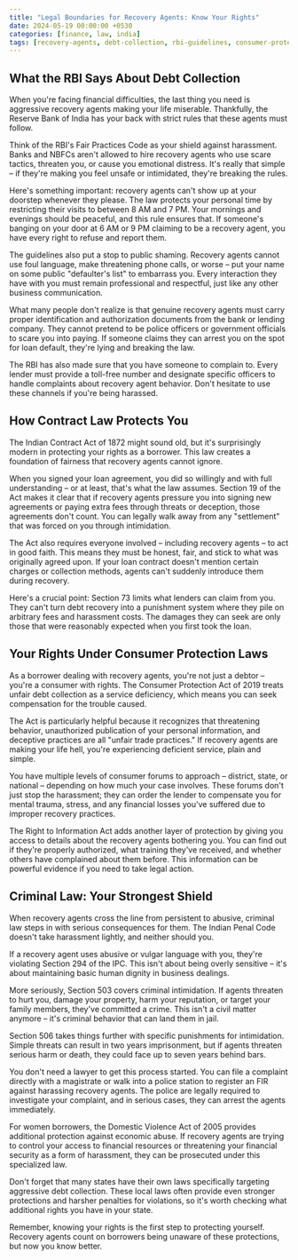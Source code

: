 ```yaml
---
title: "Legal Boundaries for Recovery Agents: Know Your Rights"
date: 2024-05-19 00:00:00 +0530
categories: [finance, law, india]
tags: [recovery-agents, debt-collection, rbi-guidelines, consumer-protection, ipc, indian-contract-act]
---
```


## What the RBI Says About Debt Collection

When you're facing financial difficulties, the last thing you need is aggressive recovery agents making your life miserable. Thankfully, the Reserve Bank of India has your back with strict rules that these agents must follow.

Think of the RBI's Fair Practices Code as your shield against harassment. Banks and NBFCs aren't allowed to hire recovery agents who use scare tactics, threaten you, or cause you emotional distress. It's really that simple – if they're making you feel unsafe or intimidated, they're breaking the rules.

Here's something important: recovery agents can't show up at your doorstep whenever they please. The law protects your personal time by restricting their visits to between 8 AM and 7 PM. Your mornings and evenings should be peaceful, and this rule ensures that. If someone's banging on your door at 6 AM or 9 PM claiming to be a recovery agent, you have every right to refuse and report them.

The guidelines also put a stop to public shaming. Recovery agents cannot use foul language, make threatening phone calls, or worse – put your name on some public "defaulter's list" to embarrass you. Every interaction they have with you must remain professional and respectful, just like any other business communication.

What many people don't realize is that genuine recovery agents must carry proper identification and authorization documents from the bank or lending company. They cannot pretend to be police officers or government officials to scare you into paying. If someone claims they can arrest you on the spot for loan default, they're lying and breaking the law.

The RBI has also made sure that you have someone to complain to. Every lender must provide a toll-free number and designate specific officers to handle complaints about recovery agent behavior. Don't hesitate to use these channels if you're being harassed.

## How Contract Law Protects You

The Indian Contract Act of 1872 might sound old, but it's surprisingly modern in protecting your rights as a borrower. This law creates a foundation of fairness that recovery agents cannot ignore.

When you signed your loan agreement, you did so willingly and with full understanding – or at least, that's what the law assumes. Section 19 of the Act makes it clear that if recovery agents pressure you into signing new agreements or paying extra fees through threats or deception, those agreements don't count. You can legally walk away from any "settlement" that was forced on you through intimidation.

The Act also requires everyone involved – including recovery agents – to act in good faith. This means they must be honest, fair, and stick to what was originally agreed upon. If your loan contract doesn't mention certain charges or collection methods, agents can't suddenly introduce them during recovery.

Here's a crucial point: Section 73 limits what lenders can claim from you. They can't turn debt recovery into a punishment system where they pile on arbitrary fees and harassment costs. The damages they can seek are only those that were reasonably expected when you first took the loan.

## Your Rights Under Consumer Protection Laws

As a borrower dealing with recovery agents, you're not just a debtor – you're a consumer with rights. The Consumer Protection Act of 2019 treats unfair debt collection as a service deficiency, which means you can seek compensation for the trouble caused.

The Act is particularly helpful because it recognizes that threatening behavior, unauthorized publication of your personal information, and deceptive practices are all "unfair trade practices." If recovery agents are making your life hell, you're experiencing deficient service, plain and simple.

You have multiple levels of consumer forums to approach – district, state, or national – depending on how much your case involves. These forums don't just stop the harassment; they can order the lender to compensate you for mental trauma, stress, and any financial losses you've suffered due to improper recovery practices.

The Right to Information Act adds another layer of protection by giving you access to details about the recovery agents bothering you. You can find out if they're properly authorized, what training they've received, and whether others have complained about them before. This information can be powerful evidence if you need to take legal action.

## Criminal Law: Your Strongest Shield

When recovery agents cross the line from persistent to abusive, criminal law steps in with serious consequences for them. The Indian Penal Code doesn't take harassment lightly, and neither should you.

If a recovery agent uses abusive or vulgar language with you, they're violating Section 294 of the IPC. This isn't about being overly sensitive – it's about maintaining basic human dignity in business dealings.

More seriously, Section 503 covers criminal intimidation. If agents threaten to hurt you, damage your property, harm your reputation, or target your family members, they've committed a crime. This isn't a civil matter anymore – it's criminal behavior that can land them in jail.

Section 506 takes things further with specific punishments for intimidation. Simple threats can result in two years imprisonment, but if agents threaten serious harm or death, they could face up to seven years behind bars.

You don't need a lawyer to get this process started. You can file a complaint directly with a magistrate or walk into a police station to register an FIR against harassing recovery agents. The police are legally required to investigate your complaint, and in serious cases, they can arrest the agents immediately.

For women borrowers, the Domestic Violence Act of 2005 provides additional protection against economic abuse. If recovery agents are trying to control your access to financial resources or threatening your financial security as a form of harassment, they can be prosecuted under this specialized law.

Don't forget that many states have their own laws specifically targeting aggressive debt collection. These local laws often provide even stronger protections and harsher penalties for violations, so it's worth checking what additional rights you have in your state.

Remember, knowing your rights is the first step to protecting yourself. Recovery agents count on borrowers being unaware of these protections, but now you know better.
